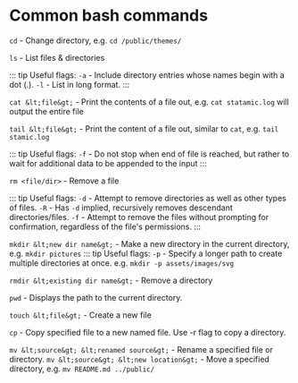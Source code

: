 # Common bash commands

`cd` - Change directory, e.g. `cd /public/themes/`

`ls` - List files & directories

::: tip
Useful flags:
`-a` - Include directory entries whose names begin with a dot (.).
`-l` - List in long format.
:::

`cat &lt;file&gt;` - Print the contents of a file out, e.g. `cat statamic.log` will output the entire file

`tail &lt;file&gt;` - Print the content of a file out, similar to `cat`, e.g. `tail stamic.log`

::: tip
Useful flags:
`-f` - Do not stop when end of file is reached, but rather to wait for additional data to be appended to the input
:::

`rm <file/dir>` - Remove a file

::: tip
Useful flags:
`-d` - Attempt to remove directories as well as other types of files.
`-R` - Has `-d` implied, recursively removes descendant directories/files.
`-f` - Attempt to remove the files without prompting for confirmation, regardless of the file's permissions.
:::

`mkdir &lt;new dir name&gt;` - Make a new directory in the current directory, e.g. `mkdir pictures`
::: tip
Useful flags:
`-p` - Specify a longer path to create multiple directories at once. e.g. `mkdir -p assets/images/svg`

`rmdir &lt;existing dir name&gt;` - Remove a directory

`pwd` - Displays the path to the current directory.

`touch &lt;file&gt;` - Create a new file

`cp` - Copy specified file to a new named file. Use -r flag to copy a directory.

`mv &lt;source&gt; &lt;renamed source&gt;` - Rename a specified file or directory.
`mv &lt;source&gt; &lt;new location&gt;` - Move a specified directory, e.g. `mv README.md ../public/`